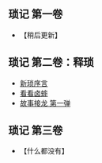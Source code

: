 ## 琐记 第一卷
- 【稍后更新】

## 琐记 第二卷：释琐
- [新琐序言](articles/II/xsx.md)
- [看看卤蟀](articles/II/kkl.md)
- [故事接龙 第一弹](articles/II/gsj.md)

## 琐记 第三卷
- 【什么都没有】